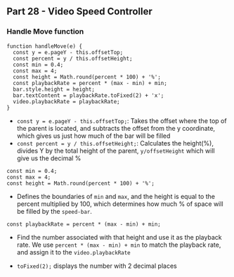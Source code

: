 ## Part 28 - Video Speed Controller

### Handle Move function

```
function handleMove(e) {
  const y = e.pageY - this.offsetTop;
  const percent = y / this.offsetHeight;
  const min = 0.4;
  const max = 4;
  const height = Math.round(percent * 100) + '%';
  const playbackRate = percent * (max - min) + min;
  bar.style.height = height;
  bar.textContent = playbackRate.toFixed(2) + 'x';
  video.playbackRate = playbackRate;
}
```

- `const y = e.pageY - this.offsetTop;`: Takes the offset where the top of the parent is located, and subtracts the offset from the y coordinate, which gives us just how much of the bar will be filled
- `const percent = y / this.offsetHeight;`: Calculates the height(%), divides Y by the total height of the parent, `y/offsetHeight` which will give us the decimal %

```
const min = 0.4;
const max = 4;
const height = Math.round(percent * 100) + '%';
```

- Defines the boundaries of `min` and `max`, and the height is equal to the percent multiplied by 100, which determines how much % of space will be filled by the `speed-bar`.

```
const playbackRate = percent * (max - min) + min;
```

- Find the number associated with that height and use it as the playback rate.  We use `percent * (max - min) + min` to match the playback rate, and assign it to the `video.playbackRate`

- `toFixed(2);` displays the number with 2 decimal places
